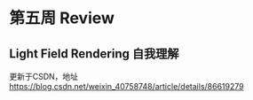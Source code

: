 # 第五周 Review
## Light Field Rendering 自我理解
更新于CSDN，地址<a>https://blog.csdn.net/weixin_40758748/article/details/86619279</a>